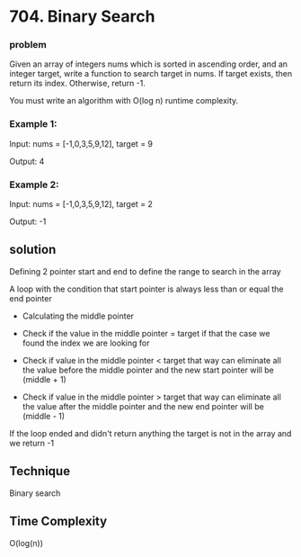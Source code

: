 # 704. Binary Search

### problem 

Given an array of integers nums which is sorted in ascending order, and an integer target, write a function to search target in nums. If target exists, then return its index. Otherwise, return -1.

You must write an algorithm with O(log n) runtime complexity.

### Example 1:

Input: nums = [-1,0,3,5,9,12], target = 9

Output: 4


### Example 2:

Input: nums = [-1,0,3,5,9,12], target = 2

Output: -1

## solution

Defining 2 pointer start and end to define the range to search in the array

A loop with the condition that start pointer is always less than or equal the end pointer

- Calculating the middle pointer 

- Check if the value in the middle pointer = target if that the case we found the index we are looking for

- Check if value in the middle pointer < target that way can eliminate all the value before the middle pointer and the new start pointer will be (middle + 1)

- Check if value in the middle pointer > target that way can eliminate all the value after the middle pointer and the new end pointer will be (middle - 1)

If the loop ended and didn't return anything the target is not in the array and we return -1

## Technique

Binary search

## Time Complexity

O(log(n))